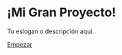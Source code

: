 <style>
  .cover-main {
    background-color: #F0F8FF; /* Un color pastel, por ejemplo. Puedes usar códigos HEX, RGB, o nombres de color. */
    /* O si prefieres una imagen de fondo: */
    /* background-image: url(path/to/your/image.jpg); */
    /* background-size: cover; */
    /* background-position: center; */
  }
</style>

# ¡Mi Gran Proyecto!

Tu eslogan o descripción aquí.

[Empezar](/README.md)